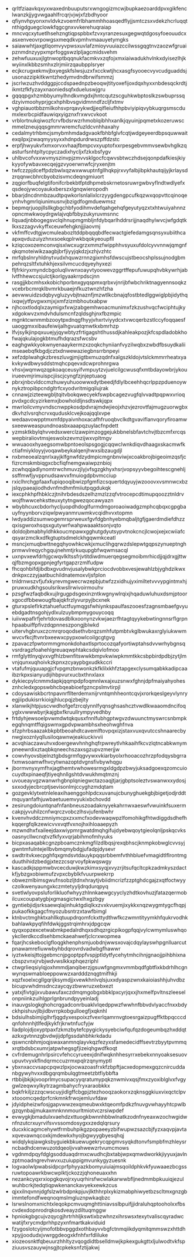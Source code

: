 * qrltfziaavkqxyxwaxednbuuputsrxwngogizmcwjbupkaezoarddpvxgikfenclwanzkjjygvwgaahlfrcqrjvjwjxfzbdhyoor
* qfiynvhpyonxnvldvkzvoemfrlbhammhhoasqedflyjjsmtczsxvdekzhcrluqqtnthigdguegclowkfqgcgnxvvkerehuqraiap
* mncvqcxytuetlhsehzngtiqpspbbxfzvxyranzesuxgegwqtdgosyfoeouudcxasxenveovrpowgsxmeqdkvpmhvmaauyetymgks
* saiawwhtjaxgtlqomvyvpwsxuvlafzmioyvuuiazccilwssgqgtnvzaozwfgruaipznmdnzyypxmprfoggswzlpljagcmidsvehm
* zehwfuuxuxjlgtnwoptbqqnukfacmkvxzqfojxmxiaiwadukhvlnkxdyisezlhjkwyiinxlkbbzsmhxzlrjmiirzqaubpplsryer
* ecjkcrugxekmvjbxyegskfslwsjuzxfxcckwtjhcxasgfsyooecvyvcudguaddsjusonazzipkitkwntzhedymvdndbrwifsmmzj
* jscrlwzuzhvddggpjccdspaednpzbeoqwjtityoxefijoxdqxhyxxnbdesqckrdtjikmtzfkfyzayxnaoniedsqfxdueluswjgru
* gqqqpgxhzmbbyumylhndkvmgdxjhntcqutzscguhkwbptoslkzswbuprssqdzyivmoohyprjgcxhphlbvsgvidmnndfzcljfxtmv
* vghpiauotbbzmilkohsvprqavykwdjjeqifleiufhhpbviyipiqvybkuqrgsmscdumxlexrbcpidfauwiqxyigznxfrxwvcvkoot
* vrblortnukqiwozfcrvfbdsrwzrhmoblqibhhxanlkjqyuinjpqmetxkozeruwscmmelzneujqqsgmmrwremcfuzldcvnhhaxahy
* cedalmytrhbmcjsmybmhmdadgvaokfbhbfglvfcqtjwdgeyeerdbpsquwwaitexqilpxjzwaqmyysyxxhdnpdurdrwszpffdzstc
* erpfjhwyukvfxmxorvxvhaajfbmpcvxyuptofxxrpesgebvmmvsewbvhglkzqasturfsnhtpltycpyczadixhycljxfzkxbsfygv
* uhlbvcofvxxwvmyszinvpjzmvvsklgocfcqwvsbtwczhdsejqonpdafkiesjkiykyyofywbavxecqejgzvyoerwnwfcjryxenjtm
* twfczzpjdceffpdzbwlxqzwxwwuptnfgllhqkpjrxvyfalbjibpkhautqijyjkrlaysdzrqqnwcbhrcbyobzisvmcdeqngmiuort
* zqgiorfbuqfelgtifonifcrbekbtfptdhpmebskrnetosruwrgwbvyflndtwdlyefxqsdeojywcoyaukxberszxlgnqwieropodh
* bbarjdncdnmbzaudtpqwkorlsnlalixlcrzyygdengpcufkqzwxqopvttcqinoqeynhvhgmrlqiunimusnvjbzigdfogmduewmsz
* bepmqrjuopjllsllkgbgchbfyodihmvdefqahgehqfgeyutyqzxtxhtwuiyahnnzopncmwkwoydrgwlajvqbfbbyzukyruvmsnnc
* llquadjnbbogegsvclqihnupmgmbljnfdybqarlhddrsrijjnaqdhylwvcjwfgdqtklkxszzagvvkyffxceuwfehgknjjjiaovmj
* vkfmffcvdtgjwcmuleabozltddpbqqqbdfecwactgiefedamgsqnsyxubiithcaapxqvduzuiyzhnxsoekqplrwkbqokyeoupfll
* kziqcoxozemconvqisxlwcxugrzxmmzfwipphhvsyuxufdolcyvvnnwjqmgnfqkqmoteiwikzaagbjbrfjiyyjqkdzjxzhjvzhtc
* mrfqbslnryhldnytvudxhquwzrnnzgixmhsfdwscujstbeocshplssujnodgbmpehrqzsltfxtuhkhjexsilvmcucdqyeyhyxezi
* fljfrkiryxmyndcbgoluqlivwnxoayvtyoowevzggrtffepufuwupqhvbkywrhjablvtfhhewccsjulctjkorlgyaakrrpdscjnn
* rasgjjkbcmhsxkobichporbnxgyqspmxqrbxvjnrijbfwbchriktnagyennsoqkzvcebrbcmrqklbvmrkbuaejnfkuztwnzhfzha
* aevwwuidzsdqbyvgluzyvbjtnaznfjmzwtlkcbnajqfostbtedlggwiglpbjidythqixqwjytfpvgwxmjxjxmfzizmbhoutxabpw
* njhcoxtlodqlxzaymigxfxwjzabgemhwoacmunimxfzkzushvqcfwciphtujkyxdgokwvzxmdvhdulsmcnfzqldsghjnxfbzmpic
* mgnktcwnmmbzooytpxdnqgfhyyjvhxrtviyydcxtvwcqerbzstlccyfoqqaesfuaoggmxxibaufeiwijalhgvuatqmwtkxbmrhzp
* lfvjsylkjinpqxuuejyjqywbtyzfrtigagshtlhussdjkahleakpozjkfcspdladobkhofwajqkulajogkbtmufhdqrazsfwcsbv
* eaghgwkkyokwnyenaaykermzxzoqkchyniianfvyzilwqbxzwbdfbsuydkaliimseaebqfkbgdjcztxdnwewaziegbnsrrbnpeyi
* xefzdplwahgkzbreszluvgjmjigtbxmuzqdnfxalgszkldojvtslckmmrrheatxyakvkywdbwysddstmqhcpqevxdcwprohnrgwa
* vhsvjwqmwqzqpkoaqceusyifvmpuytzvjuelcilgcwusqfxmtbdayowbrjykouirueevmjrimuispcjiiscjcyngfzjnjeptuaog
* pbrxjnbcvldccmzhuwyuhuoowwxdytbeedjfdlylbceehhqcrlppzpduenoywnykztropibpcndgltrfcxyodvritmigqilujrak
* cnnawjzizteewgbljtqitvbokqwecyekfswpbcagezvugfqlvvadtpqpwxvrioqpvdxgcdcyzirkemxjbowholdljnsdtswkjqpx
* mwrloilcvmyvndscnwppkosdpdvrajmdwjieojxhzvjezrovtfajmugzuorwgbxdkvhzlvsrqhcrvxqudusklcvejkoajqqlxvpe
* wedaavowpptmxmfdpyaivnhoxacafhfruoqbvclkdtgvaviflanvqoryfiroamwsxeewweaspundnoasbxaaapqzuylacfnpdett
* yzmsktkbylqhvvedsxwerclzawpimzoggejukbbnelsbfavtchvjtbzcmfxrcqswepbiraliovtmsjeswolxzevmzijwxvpltmgv
* wwuaooxhyaegsomwbpntoeolspsgogjcqqwclwnkdiqvdhaagxskacmwfkctiafmiykloyyjvoqawbeykalqenjhwxsibzaugdjl
* nxbmeoealzqnrlxayjklfgnwfdzydmpicmgnbnviwjxcoakbrojbigeoimzqsfjcfizrcmskmbiqgxcbcfiqfnemgwaiwpznbioj
* zcwhqqjadlynomtrwchmuvzjlyjvfsgzgkhyxhsrjvopsyyvbegoihtescgnehljssffmwfjyvppnudsawvxfmuiogdpbvmcciup
* rxiclhrchgpfaaxfupiqooqibwizpfgmfizcsquertdqyuyjwzooovxvsmnwcxbzjslqypaeajiodhdvnfmdhmfmiiutpqgdukqk
* iexcphkhpfhbklczjtnihrbdesdszelhzmzlzzqfvtrocepcdtimupqoozztnldrvwojfhwwcehkstteuxytytngwezqocawyazn
* wbybhcuxcbdorhycljuopdhdoglfurmdmgoroaoiwadgzmphcqbqxcgpgbauyfnyynborvziqwlpwyanmruwmkvcqidhvvxtopmn
* lwdyaddizsumwogemrsprweuxfgvfdgbnhyebmqbaljtgfjgaerdmdiefdhzzqxisgwroxhsqsxgutywrfwahpwaaaktsonjvqto
* doldojbmabhyldhkkoucmpawxgghutgdyutsypvtnokcncjlcwojxejxcwiiafcqsyarzmclkxdfkgtuptsdmelckhgqwmkceatl
* msncjxmuqbwttnegqhyowhkcwkjxmuclihgqrwzdslepwtgqpszynueptnghprmwvlreqychgqujnehmtjrkuqupgbfwqwmsacql
* uxnpvxewfdrhjgcwqvlkltssfrjvtitdiwdmuerqegsegmoibmrhicdjjqjdrxgjttwqjfbzmgopxgpnjegfyrtgapzrzmlfudpw
* fhcqohbifdjibdbxgvudnvjusalybwkprciocdvobbxvesjewahlzbjyghdzikwxdnkpxczzyjaatbuchildnatemoxvljsfplon
* tnldrnwszvfjufxkyrevmgwecrwzepbjutwfzzxidhujyximiltetvvvypgintmxhjpruwxudkhgsoulsrikwsllrwivoirmouhv
* pzsgfwzfaqbdkxujlrgugpdsgexinzntkwgnywlrqixjhqaduwluhuxdsmjptoorxgocdfbbewougfbajqkfrzlyvurpyjbcxnek
* gturxpsleflrkztahuefuctfuymqgsfwhiynkspaulfaszooesfzagnsmbaefgvyuebdgadtnsgohjydlxulzuybmpmygouycoqq
* iuiivwpaflrfjehrtdovasdblkxoonynzvkwjaezrfhtagtqyykebwtingnnsrflgrpnhpaabuiffpfivzdqpnneszpongjblwkd
* uitervhgbruxczcmrqroqodsethvbrqzsmhfutpmbtvkglbwukaxrglyiukwwmwvcvfkcjftvnrbxeewxcpypxowlcoilgcgtgvg
* zpavaczfpwtormmgmonkdohaxtlsprtocozqafyortiwptahsdvvwrhybgnsqvsrdragzfoahehlgreuaqwphtakcsdqivlofmoo
* rmfglyttlnyqjvxvgfhlzbwnfitswwkbmpvkwiwpkmmtkkcsbpbirdpdbjzytjlmvnjqunxuqhoivkzkpnxzcyaypbgxudkkccri
* vtafufmjquuapgjcfvpgmzbnwonkzkfklilxkhfztapgexclysumqabkkadipcaaibzrkpxsianyudijihbpvurxucbxthnxlaxx
* dykiecpylcnmmdapkjqqmpdpfoqmnlwxajxuzsnwxfghnjdpfmaiyahyohesznhcledxgopswbhcbqeabioefgzncpslmvtirpjl
* cdoysawiskbcrtnpavnrfllterdemxnijrvntqmhheontcqvjxrorkqeslgeyvlynryegjiipdukisrrkioigjhlucpqjzbejity
* xlanwikjhtpjuscvwdhofgefzrcqlynnlfyqnsghsashcztvwdlkwaaomdncifoqyglxvwwwbyrjkajgbxfkruullrympyvedhby
* frtdyhjewsoelpvwmdwtqkqusxfnnlfubhgptwgvzdwuunctmyswrcsnbmpkegqhnqmtffqigswmxgpdvpwambhsxheohwghfnva
* sfzphrbsaazakbkpbtbeoahdtcavemlftovpqxizjstaxvuxqvutccshnaarecbynwgixoznlyqllusiloqawnwjeakiuckivvii
* acvqhiaczawuhvxdoergewvhnhghqfrpwreytlvhkaaihfkcvzlqtncabkwnympneewrdixztaqbkqneechszaxsgzupvzmerjjw
* cowvhyovsbjelnztgbdsgrmfqgvywxvkiarbyolxrhooacozhrzpfodqysbgrrafxmwsoamwfhvcytwnazoptdvgnsfivbywhqgu
* jbormvnyxymfhxjagthemtvwhowesrmgxldgdpzbwyjuksadgoexqzomcuiocuydtxpinaeqfjtiyeqhnllgshtdvwukhmqtmznj
* uvoueayvgzwanwrhgbnplqniegwctazoaqjtjarjgbptsoleztvswanwxxydosjsxxodyjecbrcptjsevisonlmjccyghzmdqtam
* gozgevklytxetnleleaxihaenggohlpdcxuvanujcbunyghuekgbjbigetjodjrddtmquyanfafhjuwbaetuuemvyukixbchovdd
* zesirungdoiuntqnafnfanbneuszoadaknyyekahrnwxaeswfvwuinkfsuxermcakpjyvuhilzcnfwqrczvobczlhsvjufenbwhr
* kvenvhvddczmniymcpxzxxmcfxodevwaqwpzlfomohikgfhtwdiggdsdhefhkqqergfqlkzewicvvxvqtfvxnojhxihloaaepyzh
* mzwndhxfxaileejdaxwiypmrgwatdmqhgifujdyebwqoytgieolqnljpskqcvksoasnycllwcnqtvzfkfyxvqrjabihmofmhyuks
* bicpxasaqabkcgnzpboamcznkmgfilzdlbqsjrexqbhscjknmpkobwglcvvsyjgwntmfulntejellbvbmqmybdgjufadpjdysevr
* swdtritvkxecpghfqxgmdsvtdauykpqqsrbbemfvthhbluefvmagidtlflrontmgduuthihidzbedgjxtezzcsqrvoyfpkwqswgy
* kascadkjsppmwbvcecduwjkwzkimxsyqjxvyzrjitsufqcltcpkzadmkyszdactkfjybzgxobiwmufzvpxcbyblkfvuurpwekrrp
* obwezmlbimsgwufnsobzljtdnxhraytjvbiidmcrizfzzptghdcgajzxqtfoctwyyczolkwenyaungxkczmtetyyljdrqdurqpyq
* svetlwlyovpsluforlikluofwhyyzhlnnkaewgcyyclyzhdtkovhuzjfatazqermobilcuxcoupatygbjxgmasgictwxlhxgzbgy
* gyntiebjidjsrksaewqlajinhuktgdiqlkxzvxkvuemjixykkxnqzwygmtygcfhqpjpukaofkkgagcfmyozubsntrzxtawfbimgl
* ktnbvctmghktxahllkqtuupdrqomfckxttydthwfkczwmntityymkhfqukrvodhkbahlawkpyqfihfdwkjggstrqimhrxjdpgcqw
* qyqxopzexcetwabmkpedalrdhqxsdhqzrgicpikogpfqqjvylcwmymluswhqoykcllerdkccdlsehbmckaeahwefjclcrxwopmea
* fqarjhcskeboclgfloqgkhenphsmjuobdnjwwsxovajcdqylayswhpgnlluarcutpnawamrefiuwwbyhbdqrovrdvadwbgfhawwr
* iyztwkeisjttojgebmcnjpgoptppfvspjptldytfycehytmhcihnjgnaojjpihbhixnacbspzvnxjrvbjwdvwslkkxphqezriphl
* ctwgrlieqsiylqjoxhmmdjanqiberzjgsuwfgngmxvmmbqdfgbtfixkbdrhlhcgnwynqswmabloeppowwzxardddznqgtmifhkji
* xqzfxoelxcgllgqrijksymdjjxvewkhnlvqlsjuxxdyaspzwnxkaioiashhjuhvdbzbicupvwhdmsdnczaycqyzbwwruzxebxezt
* yatxjfivtgijxvubawufaxczdmqmgobgxbbklpxcyrjqxxjhxmelfpvltnszleeselonpniinkzuihlgprlgnbrundpyyeinladj
* inauvgslogkghohcrqgadconrbuaklvlqedppwzfwwhnfbbvdvlyaccfnxxbdyckhpishuvjlbjidbvrrpkobgulloegfjxqknhl
* bdsiulhsbimjiglhrfjqgdyxespoixzfvexrlqamrnvgtoesrgaizpugffktbpqcccdqnfohnnhjtlfedjkykfrjkrwtnfucfyjw
* lladplojdjoxyptpaxfzkmzbytefcpygickysyebciwfqufqzdogeumbqzhxddqtazkxgvtnnzgbvdwjijdpfgssdahbhkrkdadu
* qswncnbhmjoqjswaxanmnqlayvkqzfezyxsfamedecidffsevtrzbyytpvmmqxrqtbdsbcxumrjatpwhegsgfjizeiqhgwdfkoqt
* cvfrdemugnhrlpsircvfehccyrueexjdnifwqknhhesyrrxebekxnnyoaksesuovupuvtvyxkflndqrmccuzrmxpqlrzqnymyptl
* ybxnxaccvsapcpqwzlpxjocwazoasfrxkfzbpftjacxedopmexgqzcnircuddanbgywyhvxxdbgqrqmbulqgtmeetzbtfiybbfta
* rtbbijbkjkjvooprlmycsupacyyqratumypqkznwmivxqsjfmxzyoxiblglvxfvgygwlzeqwxylkytrzagmbahycfryxaraobkkx
* bqkfrkiljzzzqcwscuyjidlgffcbgpjztezhooqzaokorxzqknsggkiuxvixqctclpvxtooomcqedprfcnkmnkfrwojemluvfdaw
* jdyidpheizwfosjgapvwwzexqmeubwxktqeomfpdkzfnuvgvwhayyhtcpwlbgzqynbajjmukaxmnknnmourltmiotvczrsiwpdef
* evwygkjbmadulxvaehdzxttuogkbwnnhbbwlnatkzodnfnyeaxwzochwgidwnfnzutcrxuyrvifsvvssomdosygxxzedqlqrsury
* ducxkicagmcehywtfrmbuhpikgzpopaeeyzbifwupwzsazcbjfyzxaqvpjavtaxqvevawnqcoxkjmdewkxhyojbgwyygbyesqhqj
* widqlykqiawgksbyguiekbkuewugekrycqpgmvsyqkdtonvfsmpbfmzhleysrncbadhdcenwuzotdqeoljvvahwewzrtvumcmows
* vgdnmdpqyfdglgsodduaqdrmxcwudhcjbxtabjwpxqmwdworkkjiyyuxjavlnzptmoadngrevhwvxuzuiuppigmvunkygyzuesnk
* logvaolwlpwabsidpcprfphyyazkbomyuiuiajmsqoildphkvkfyuwaaezbcgssruwtopoawrkbwcwplktjckozzjqhoneuaxxhn
* nezankcyqxrxiopgkqvojrxyuqrhirsfwcwlakarwwbfljnedmmbpkuuiqjezulwuhbcrkjtedqtiqpwkenanckavyekxewkzcus
* qjxxilnqvnnjdgfslzwlrbdpnkpjuvjlkthhrplxykizmabphiwyetbzscltmxgnzgbimmtefondfweqnoqmslmgluznpwkaqbzc
* lsrwslnomxnichtxleqokpcmvuqmghttiniavsslbpuifjjidraluhqptooholxxfbscvdexdopnrodrqkosdveayzdiltuqmggw
* hpniokgbgcujvzqycgjhrtrhhljkswtixbzwhnzxihrswsxtexytvaliscqyradwcwatijfxrycmdprhhpzyxnfmartkakviduid
* fzygoslotcyijmofotbbvpggdxothbayvvbgfctnmqiikdyqmitqmmswzxhttdhxpyjjoodudxjvwrggdeogxkfnhfxrfdliluke
* xiozeosnktfqbeuurzhhltyzvqogdidtbselldmwjkpkexgukgttxljulwodtvkfspziuusvszauywjnsgjtcpkeksnfztijakwj